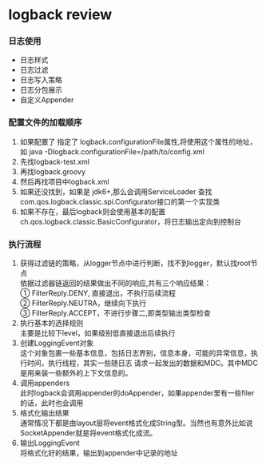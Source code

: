 # logback review
### 日志使用
  - 日志样式
  - 日志过滤
  - 日志写入策略
  - 日志分包展示
  - 自定义Appender
 
 ### 配置文件的加载顺序
   1. 如果配置了 指定了 logback.configurationFile属性,将使用这个属性的地址，如 java -Dlogback.configurationFile=/path/to/config.xml     
   2. 先找logback-test.xml  
   3. 再找logback.groovy  
   4. 然后再找项目中logback.xml    
   5. 如果还没找到，如果是 jdk6+,那么会调用ServiceLoader 查找 com.qos.logback.classic.spi.Configurator接口的第一个实现类
   5. 如果不存在，最后logback则会使用基本的配置ch.qos.logback.classic.BasicConfigurator，将日志输出定向到控制台  
    
 
 ### 执行流程
  1. 获得过滤链的策略，从logger节点中进行判断，找不到logger，默认找root节点  
    依据过滤器链返回的结果做出不同的响应,共有三个响应结果：  
    ① FilterReply.DENY, 直接退出，不执行后续流程  
    ② FilterReply.NEUTRA，继续向下执行  
    ③ FilterReply.ACCEPT，不进行步骤二,即类型输出类型检查
  2. 执行基本的选择规则  
     主要是比较下level，如果级别低直接退出后续执行
  3. 创建LoggingEvent对象       
     这个对象包裹一些基本信息，包括日志界别，信息本身，可能的异常信息，执行时间，执行线程，其实一些随日志
  请求一起发出的数据和MDC。其中MDC是用来装一些额外的上下文信息的。     
  4. 调用appenders        
     此时logback会调用appender的doAppender，如果appender里有一些filer的话，此时也会调用
  5. 格式化输出结果  
     通常情况下都是由layout层将event格式化成String型。当然也有意外比如说SocketAppender就是将event格式化成流。
  6. 输出LoggingEvent     
     将格式化好的结果，输出到appender中记录的地址   